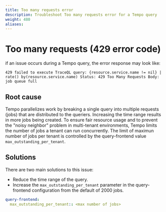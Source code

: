```yaml
---
title: Too many requests error
description: Troubleshoot Too many requests error for a Tempo query
weight: 480
aliases:
---
```


# Too many requests (429 error code)

if an issue occurs during a Tempo query, the error response may look like:

```
429 failed to execute TraceQL query: {resource.service.name != nil} | rate() by(resource.service.name) Status: 429 Too Many Requests Body: job queue full
```


## Root cause

Tempo parallelizes work by breaking a single query into multiple requests (jobs) that are distributed to the queriers. 
Increasing the time range results in more jobs being created.
To ensure fair resource usage and to prevent the "noisy neighbor" problem in multi-tenant environments, Tempo limits the number of jobs a tenant can run concurrently. The limit of maximun number of jobs per tenant is controlled by the query-frontend value  `max_outstanding_per_tenant`.

## Solutions

There are two main solutions to this issue:

* Reduce the time range of the query.
* Increase the `max_outstanding_per_tenant` parameter in the query-frontend configuration from the default of 2000 jobs.

```yaml
query-frontend:
  max_outstanding_per_tenant:: <max number of jobs>
```
